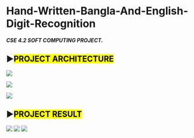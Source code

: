# Hand-Written-Bangla-And-English-Digit-Recognition
<b><i>CSE 4.2 SOFT COMPUTING PROJECT.</i></b>


<div style='page-break-after: always'></div>

## :arrow_forward:<mark>PROJECT ARCHITECTURE</mark>

![](images/archi_1.jpg)

<div style='page-break-after: always'></div>


![](images/archi_2.jpg)


![](images/archi_3.jpg)

## :arrow_forward:<mark>PROJECT RESULT</mark>

![](images/res_1.jpg)
![](images/res_2.jpg)
![](images/res_3.jpg)